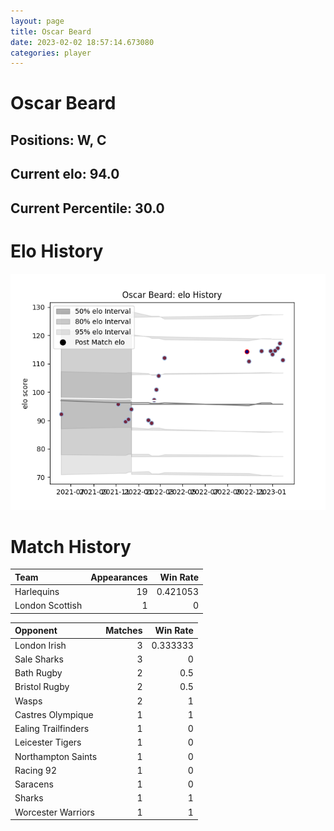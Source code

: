 ```yaml
---  
layout: page  
title: Oscar Beard  
date: 2023-02-02 18:57:14.673080  
categories: player  
---
```

# Oscar Beard

## Positions: W, C

## Current elo: 94.0

## Current Percentile: 30.0

# Elo History


![elo history](history_OscarBeard.png)
# Match History


| Team            |   Appearances |   Win Rate |
|:----------------|--------------:|-----------:|
| Harlequins      |            19 |   0.421053 |
| London Scottish |             1 |   0        |

| Opponent            |   Matches |   Win Rate |
|:--------------------|----------:|-----------:|
| London Irish        |         3 |   0.333333 |
| Sale Sharks         |         3 |   0        |
| Bath Rugby          |         2 |   0.5      |
| Bristol Rugby       |         2 |   0.5      |
| Wasps               |         2 |   1        |
| Castres Olympique   |         1 |   1        |
| Ealing Trailfinders |         1 |   0        |
| Leicester Tigers    |         1 |   0        |
| Northampton Saints  |         1 |   0        |
| Racing 92           |         1 |   0        |
| Saracens            |         1 |   0        |
| Sharks              |         1 |   1        |
| Worcester Warriors  |         1 |   1        |